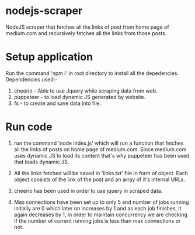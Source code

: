 # nodejs-scraper
NodeJS scraper that fetches all the links of post from home page of medium.com and recursively fetches all the links from those posts.


# Setup application
Run the command 'npm i' in root directory to install all the depedencies.
Dependencies used:-
1) cheerio - Able to use Jquery while scraping data from web.
2) puppeteer - to load dynamic JS generated by website.
3) fs - to create and save data into file.

# Run code 
1) run the command 'node index.js' which will run a function that fetches all the links of posts on home page of medium.com. Since medium.com uses dynamic JS to load its content that's why puppeteer has been used that loads dynamic JS.

2) All the links fetched will be saved in 'links.txt' file in form of object. Each object consists of the link of the post and an array of it's internal URLs.

3) cheerio has been used in order to use jquery in scraped data.

4) Max connections have been set up to only 5 and number of jobs running initially are 0 which later on increases by 1 and as each job finishes, it again decreases by 1, in order to maintain concurrency we are checking if the number of current running jobs is less than max connections or not.